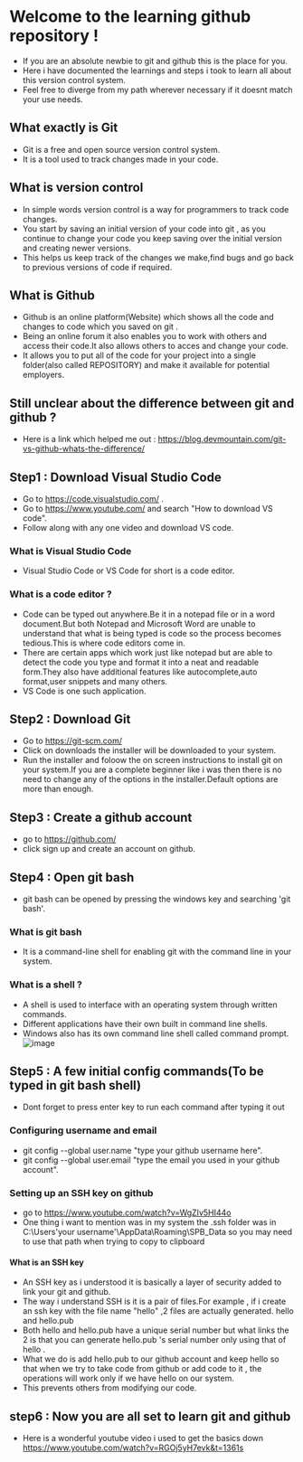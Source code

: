 # Welcome to the learning github repository !

- If you are an absolute newbie to git and github this is the place for you.
- Here i have documented the learnings and steps i took to learn all about this version control system.
- Feel free to diverge from my path wherever necessary if it doesnt match your use needs.

## What exactly is Git

- Git is a free and open source version control system.
- It is a tool used to track changes made in your code.

## What is version control

- In simple words version control is a way for programmers to track code changes.
- You start by saving an initial version of your code into git , as you continue to change your code you keep saving over the initial version and creating newer versions.
- This helps us keep track of the changes we make,find bugs and go back to previous versions of code if required.

## What is Github

- Github is an online platform(Website) which shows all the code and changes to code which you saved on git .
- Being an online forum it also enables you to work with others and access their code.It also allows others to acces and change your code.
- It allows you to put all of the code for your project into a single folder(also called REPOSITORY) and make it available for potential employers.

## Still unclear about the difference between git and github ?

- Here is a link which helped me out : https://blog.devmountain.com/git-vs-github-whats-the-difference/

## Step1 : Download Visual Studio Code

- Go to https://code.visualstudio.com/ .
- Go to https://www.youtube.com/ and search "How to download VS code".
- Follow along with any one video and download VS code.

### What is Visual Studio Code

- Visual Studio Code or VS Code for short is a code editor.

### What is a code editor ?

- Code can be typed out anywhere.Be it in a notepad file or in a word document.But both Notepad and Microsoft Word are unable to understand that what is being typed is code so the process becomes tedious.This is where code editors come in.
- There are certain apps which work just like notepad but are able to detect the code you type and format it into a neat and readable form.They also have additional features like autocomplete,auto format,user snippets and many others.
- VS Code is one such application.

## Step2 : Download Git
- Go to https://git-scm.com/
- Click on downloads the installer will be downloaded to your system.
- Run the installer and foloow the on screen instructions to install git on your system.If you are a complete beginner like i was then there is no need to change any of the options in the installer.Default options are more than enough.

## Step3 : Create a github account
- go to https://github.com/
- click sign up and create an account on github.

## Step4 : Open git bash
- git bash can be opened by pressing the windows key and searching 'git bash'.
### What is git bash
- It is a command-line shell for enabling git with the command line in your system.
### What is a shell ? 
- A shell is used to interface with an operating system through written commands.
- Different applications have their own built in command line shells.
- Windows also has its own command line shell called command prompt.
![image](https://user-images.githubusercontent.com/85004364/124898133-891c0680-dffc-11eb-9236-ab082d916603.png)

## Step5 : A few initial config commands(To be typed in git bash shell)
- Dont forget to press enter key to run each command after typing it out
### Configuring username and email
- git config --global user.name "type your github username here".
- git config --global user.email "type the email you used in your github account".
### Setting up an SSH key on github
- go to https://www.youtube.com/watch?v=WgZIv5HI44o
- One thing i want to mention was in my system the .ssh folder was in C:\Users\'your username'\AppData\Roaming\SPB_Data so you may need to use that path when trying to copy to clipboard
#### What is an SSH key
- An SSH key as i understood it is basically a layer of security added to link your git and github.
- The way i understand SSH is it is a pair of files.For example , if i create an ssh key with the file name "hello" ,2 files are actually generated. hello and hello.pub
- Both hello and hello.pub have a unique serial number but what links the 2 is that you can generate hello.pub 's serial number only using that of hello .
- What we do is add hello.pub to our github account and keep hello so that when we try to take code from github or add code to it , the operations will work only if we have hello on our system.
- This prevents others from modifying our code.

## step6 : Now you are all set to learn git and github
- Here is a wonderful youtube video i used to get the basics down https://www.youtube.com/watch?v=RGOj5yH7evk&t=1361s

